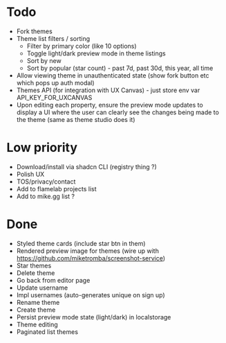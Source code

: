 # Todo
- Fork themes
- Theme list filters / sorting
    - Filter by primary color (like 10 options)
    - Toggle light/dark preview mode in theme listings
    - Sort by new
    - Sort by popular (star count) - past 7d, past 30d, this year, all time
- Allow viewing theme in unauthenticated state (show fork button etc which pops up auth modal)
- Themes API (for integration with UX Canvas) - just store env var API_KEY_FOR_UXCANVAS
- Upon editing each property, ensure the preview mode updates to display a UI where the user can clearly see the changes being made to the theme (same as theme studio does it)

# Low priority
- Download/install via shadcn CLI (registry thing ?)
- Polish UX
- TOS/privacy/contact
- Add to flamelab projects list
- Add to mike.gg list ?

# Done
- Styled theme cards (include star btn in them)
- Rendered preview image for themes (wire up with https://github.com/miketromba/screenshot-service)
- Star themes
- Delete theme
- Go back from editor page
- Update username
- Impl usernames (auto-generates unique on sign up)
- Rename theme
- Create theme
- Persist preview mode state (light/dark) in localstorage
- Theme editing
- Paginated list themes